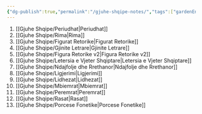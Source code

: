 ```yaml
---
{"dg-publish":true,"permalink":"/gjuhe-shqipe-notes/","tags":["gardenEntry"]}
---
```



1. [[Gjuhe Shqipe/Periudhat\|Periudhat]]
2. [[Gjuhe Shqipe/Rima\|Rima]]
3. [[Gjuhe Shqipe/Figurat Retorike\|Figurat Retorike]]
4. [[Gjuhe Shqipe/Gjinite Letrare\|Gjinite Letrare]]
5. [[Gjuhe Shqipe/Figura Retorike v2\|Figura Retorike v2]]
6. [[Gjuhe Shqipe/Letersia e Vjeter Shqiptare\|Letersia e Vjeter Shqiptare]]
7. [[Gjuhe Shqipe/Ndajfolje dhe Rrethanor\|Ndajfolje dhe Rrethanor]]
8. [[Gjuhe Shqipe/Ligjerimi\|Ligjerimi]]
9. [[Gjuhe Shqipe/Lidhezat\|Lidhezat]]
10. [[Gjuhe Shqipe/Mbiemrat\|Mbiemrat]]
11. [[Gjuhe Shqipe/Peremrat\|Peremrat]]
12. [[Gjuhe Shqipe/Rasat\|Rasat]]
13. [[Gjuhe Shqipe/Porcese Fonetike\|Porcese Fonetike]]